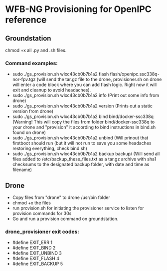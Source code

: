 # WFB-NG Provisioning for OpenIPC reference

## Groundstation
chmod +x all .py and .sh files.
### Command examples:
- sudo ./gs_provision.sh wlxc43cb0b7b1a2 flash flash/openipc.ssc338q-nor-fpv.tgz (will send the tar.gz file to the drone, provisioner.sh on drone will enter a code block where you can add flash logic. Right now it will exit and cleanup to avoid headaches).
- sudo ./gs_provision.sh wlxc43cb0b7b1a2 info (Print out some info from drone)
- sudo ./gs_provision.sh wlxc43cb0b7b1a2 version (Prints out a static version from drone)
- sudo ./gs_provision.sh wlxc43cb0b7b1a2 bind bind/docker-ssc338q (Warning! This will copy the files from folder bind/docker-ssc338q to your drone and "provision" it according to bind instructions in bind.sh found on drone)
- sudo ./gs_provision.sh wlxc43cb0b7b1a2 unbind (Will prinout that firstboot should run (but it will not run to save you some headaches restoring everything, check bind.sh)
- sudo ./gs_provision.sh wlxc43cb0b7b1a2 backup backup/ (Will send all files added to /etc/backup_these_files.txt as a tar.gz archive with sha1 checksums to the designated backup folder, with date and time as filename)

## Drone
- Copy files from "drone" to drone /usr/bin folder
- chmod +x the files
- run provision.sh for initiating the provisioner service to listen for provision commands for 30s
- Go and run a provision command on groundstation.
### drone_provisioner exit codes:
- #define EXIT_ERR    1
- #define EXIT_BIND   2
- #define EXIT_UNBIND 3
- #define EXIT_FLASH  4
- #define EXIT_BACKUP 5
